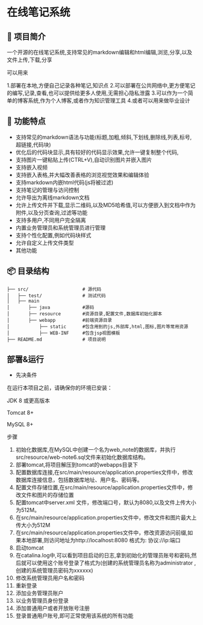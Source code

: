 # 在线笔记系统

## 📖 项目简介
一个开源的在线笔记系统,支持常见的markdown编辑和html编辑,浏览,分享,以及文件上传,下载,分享

可以用来

1.部署在本地,方便自己记录各种笔记,知识点
2.可以部署在公共网络中,更方便笔记的编写,记录,查看,也可以提供给更多人使用,无需担心隐私泄露
3.可以作为一个简单的博客系统,作为个人博客,或者作为知识管理工具
4.或者可以用来做毕业设计

## 🚀 功能特点
- 支持常见的markdown语法与功能(标题,加粗,倾斜,下划线,删除线,列表,标号,超链接,代码块)
- 优化后的代码块显示,具有较好的代码显示效果,允许一键复制整个代码,
- 支持图片一键粘贴上传(CTRL+V),自动识别图片并嵌入图片
- 支持嵌入视频
- 支持嵌入表格,并大幅改善表格的浏览视觉效果和编辑体验
- 支持markdown内嵌html代码(js将被过滤)
- 支持笔记的管理与访问控制
- 允许导出为离线markdown文档
- 允许上传文件并下载,显示二维码,以及MD5哈希值,可以方便嵌入到文档中作为附件,以及分页查询,过滤等功能
- 支持多用户,不同用户完全隔离
- 内置业务管理员和系统管理员进行管理
- 支持个性化配置,例如代码块样式
- 允许自定义上传文件类型
- 其他功能

## 📦 目录结构
```text
├── src/                    # 源代码
│   ├── test/               # 测试代码
│   ├── main
│       ├── java            #源码
│       ├── resource        #资源目录,配置文件,数据库初始化脚本
│       ├── webapp          #前端资源目录
│           ├── static      #包含用到的js,外部库,html,图标,图片等常用资源
│           ├── WEB-INF     #包含jsp视图模板
├── README.md               # 项目说明
```

## 部署&运行
- 先决条件

在运行本项目之前，请确保你的环境已安装：

JDK 8 或更高版本

Tomcat 8+

MySQL 8+

步骤
1. 初始化数据库,在MySQL中创建一个名为web_note的数据库，并执行src/resource/web-note6.sql文件来初始化数据库结构。
2. 部署tomcat,将项目解压到tomcat的webapps目录下
3. 配置数据库连接,在src/main/resource/application.properties文件中，修改数据库连接信息，包括数据库地址、用户名、密码等。
4. 配置文件存储位置,在src/main/resource/application.properties文件中，修改文件和图片的存储位置
5. 配置tomcat中server.xml 文件，修改端口号，默认为8080,以及文件上传大小为512M。
6. 在src/main/resource/application.properties文件中，修改文件和图片最大上传大小为512M
7. 在src/main/resource/application.properties文件中，修改资源访问前缀,如果本地部署,则访问地址为http://localhost:8080 格式为:     协议://ip:端口
8. 启动tomcat
9. 在catalina.log中,可以看到项目启动的日志,拿到初始化的管理员账号和密码,然后就可以使用这个账号登录了格式为(创建的系统管理员名称为administrator ,创建的系统管理员密码为xxxxxx)
10. 修改系统管理员用户名和密码
11. 重新登录
12. 添加业务管理员账户
13. 以业务管理员身份登录
14. 添加普通用户或者开放账号注册
15. 登录普通用户账号,即可正常使用该系统的所有功能